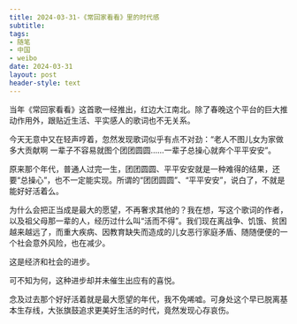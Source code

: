 ```yaml
---
title: 2024-03-31-《常回家看看》里的时代感
subtitle: 
tags: 
- 随笔
- 中国
- weibo
date: 2024-03-31
layout: post
header-style: text
---
```


当年《常回家看看》这首歌一经推出，红边大江南北。除了春晚这个平台的巨大推动作用外，跟贴近生活、平实感人的歌词也不无关系。

今天无意中又在轻声哼着，忽然发现歌词似乎有点不对劲：“老人不图儿女为家做多大贡献啊 一辈子不容易就图个团团圆圆……一辈子总操心就奔个平平安安”。

原来那个年代，普通人过完一生，团团圆圆、平平安安就是一种难得的结果，还要“总操心”，也不一定能实现。所谓的“团团圆圆”、“平平安安”，说白了，不就是能好好活着么。

为什么会把正当成是最大的愿望，不再奢求其他的？我在想，写这个歌词的作者，以及祖父母那一辈的人，经历过什么叫“活而不得”。我们现在离战争、饥饿、贫困越来越远了，而重大疾病、因教育缺失而造成的儿女恶行家庭矛盾、随随便便的一个社会意外风险，也在减少。

这是经济和社会的进步。

可不知为何，这种进步却并未催生出应有的喜悦。

念及过去那个好好活着就是最大愿望的年代，我不免唏嘘。可身处这个早已脱离基本生存线，大张旗鼓追求更美好生活的时代，竟然发现心存哀伤。
